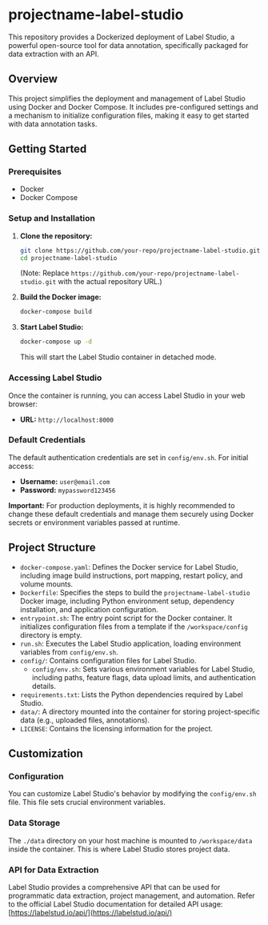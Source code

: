 # projectname-label-studio
This repository provides a Dockerized deployment of Label Studio, a powerful open-source tool for data annotation, specifically packaged for data extraction with an API.

## Overview
This project simplifies the deployment and management of Label Studio using Docker and Docker Compose. It includes pre-configured settings and a mechanism to initialize configuration files, making it easy to get started with data annotation tasks.

## Getting Started

### Prerequisites
*   Docker
*   Docker Compose

### Setup and Installation

1.  **Clone the repository:**
    ```bash
    git clone https://github.com/your-repo/projectname-label-studio.git
    cd projectname-label-studio
    ```
    (Note: Replace `https://github.com/your-repo/projectname-label-studio.git` with the actual repository URL.)

2.  **Build the Docker image:**
    ```bash
    docker-compose build
    ```

3.  **Start Label Studio:**
    ```bash
    docker-compose up -d
    ```
    This will start the Label Studio container in detached mode.

### Accessing Label Studio

Once the container is running, you can access Label Studio in your web browser:

*   **URL:** `http://localhost:8000`

### Default Credentials

The default authentication credentials are set in `config/env.sh`. For initial access:

*   **Username:** `user@email.com`
*   **Password:** `mypassword123456`

**Important:** For production deployments, it is highly recommended to change these default credentials and manage them securely using Docker secrets or environment variables passed at runtime.

## Project Structure

*   `docker-compose.yaml`: Defines the Docker service for Label Studio, including image build instructions, port mapping, restart policy, and volume mounts.
*   `Dockerfile`: Specifies the steps to build the `projectname-label-studio` Docker image, including Python environment setup, dependency installation, and application configuration.
*   `entrypoint.sh`: The entry point script for the Docker container. It initializes configuration files from a template if the `/workspace/config` directory is empty.
*   `run.sh`: Executes the Label Studio application, loading environment variables from `config/env.sh`.
*   `config/`: Contains configuration files for Label Studio.
    *   `config/env.sh`: Sets various environment variables for Label Studio, including paths, feature flags, data upload limits, and authentication details.
*   `requirements.txt`: Lists the Python dependencies required by Label Studio.
*   `data/`: A directory mounted into the container for storing project-specific data (e.g., uploaded files, annotations).
*   `LICENSE`: Contains the licensing information for the project.

## Customization

### Configuration
You can customize Label Studio's behavior by modifying the `config/env.sh` file. This file sets crucial environment variables.

### Data Storage
The `./data` directory on your host machine is mounted to `/workspace/data` inside the container. This is where Label Studio stores project data.

### API for Data Extraction
Label Studio provides a comprehensive API that can be used for programmatic data extraction, project management, and automation. Refer to the official Label Studio documentation for detailed API usage: [https://labelstud.io/api/](https://labelstud.io/api/)
